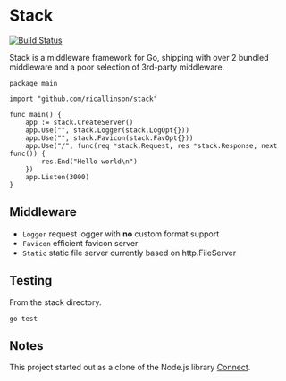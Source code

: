 # Stack

[![Build Status](https://secure.travis-ci.org/ricallinson/stack.png?branch=master)](http://travis-ci.org/ricallinson/stack)

Stack is a middleware framework for Go, shipping with over 2 bundled middleware and a poor selection of 3rd-party middleware.

    package main

    import "github.com/ricallinson/stack"

    func main() {
        app := stack.CreateServer()
        app.Use("", stack.Logger(stack.LogOpt{}))
        app.Use("", stack.Favicon(stack.FavOpt{}))
        app.Use("/", func(req *stack.Request, res *stack.Response, next func()) {
            res.End("Hello world\n")
        })
        app.Listen(3000)
    }

## Middleware

* `Logger` request logger with __no__ custom format support
* `Favicon` efficient favicon server
* `Static` static file server currently based on http.FileServer

## Testing

From the stack directory.

    go test
<!--
### Code Coverage

Not used yet.

    go get github.com/axw/gocov/gocov
    gocov test > report.json
-->
## Notes

This project started out as a clone of the Node.js library [Connect](http://www.senchalabs.org/connect/).